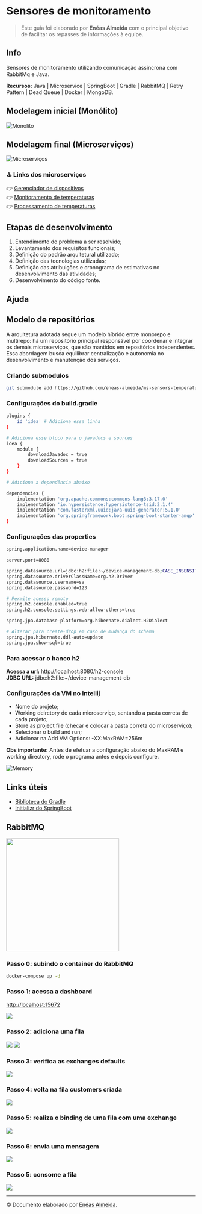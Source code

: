 # Sensores de monitoramento

> Este guia foi elaborado por **Enéas Almeida** com o principal objetivo de facilitar os repasses de informações à equipe.

## Info

Sensores de monitoramento utilizando comunicação assíncrona com RabbitMq e Java.

**Recursos:** Java | Microservice | SpringBoot | Gradle | RabbitMQ | Retry Pattern | Dead Queue | Docker | MongoDB.

## Modelagem inicial (Monólito)

<img src="./media/images/monolito.png" alt="Monolito" />

## Modelagem final (Microserviços)

<img src="./media/images/microservicos.png" alt="Microserviços" />

### ⚓ Links dos microserviços

👉 [Gerenciador de dispositivos](https://github.com/eneas-almeida/ms-sensors-device-manager)<br />
👉 [Monitoramento de temperaturas](https://github.com/eneas-almeida/ms-sensors-temperature-monitoring)<br />
👉 [Processamento de temperaturas](https://github.com/eneas-almeida/ms-sensors-temperatura-processing)<br />

## Etapas de desenvolvimento

1. Entendimento do problema a ser resolvido;
2. Levantamento dos requisitos funcionais;
3. Definição do padrão arquitetural utilizado;
4. Definição das tecnologias utilizadas;
5. Definição das atribuições e cronograma de estimativas no desenvolvimento das atividades;
6. Desenvolvimento do código fonte.

## Ajuda

## Modelo de repositórios

A arquitetura adotada segue um modelo híbrido entre monorepo e multirepo: há um repositório principal responsável por coordenar e integrar os demais microserviços, que são mantidos em repositórios independentes. Essa abordagem busca equilibrar centralização e autonomia no desenvolvimento e manutenção dos serviços.

### Criando submodulos

```bash
git submodule add https://github.com/eneas-almeida/ms-sensors-temperature-processing.git .\microservices\temperature-processing
```

### Configurações do build.gradle

```bash
plugins {
	id 'idea' # Adiciona essa linha
}

# Adiciona esse bloco para o javadocs e sources
idea {
	module {
		downloadJavadoc = true
		downloadSources = true
	}
}

# Adiciona a dependência abaixo

dependencies {
	implementation 'org.apache.commons:commons-lang3:3.17.0'
    implementation 'io.hypersistence:hypersistence-tsid:2.1.4'
    implementation 'com.fasterxml.uuid:java-uuid-generator:5.1.0'
	implementation 'org.springframework.boot:spring-boot-starter-amqp'
}
```

### Configurações das properties

```bash
spring.application.name=device-manager

server.port=8080

spring.datasource.url=jdbc:h2:file:~/device-management-db;CASE_INSENSITIVE_IDENTIFIERS=TRUE;
spring.datasource.driverClassName=org.h2.Driver
spring.datasource.username=sa
spring.datasource.password=123

# Permite acesso remoto
spring.h2.console.enabled=true
spring.h2.console.settings.web-allow-others=true

spring.jpa.database-platform=org.hibernate.dialect.H2Dialect

# Alterar para create-drop em caso de mudança do schema
spring.jpa.hibernate.ddl-auto=update
spring.jpa.show-sql=true
```

### Para acessar o banco h2

**Acessa a url:** http://localhost:8080/h2-console<br />
**JDBC URL:** jdbc:h2:file:~/device-management-db

### Configurações da VM no Intellij

-   Nome do projeto;
-   Working deirctory de cada microserviço, sentando a pasta correta de cada projeto;
-   Store as project file (checar e colocar a pasta correta do microserviço);
-   Selecionar o build and run;
-   Adicionar na Add VM Options: -XX:MaxRAM=256m

**Obs importante:** Antes de efetuar a configuração abaixo do MaxRAM e working directory, rode o programa antes e depois configure.

<img src="./media/images/memory-workdirect.png" alt="Memory" />

## Links úteis

-   [Biblioteca do Gradle](https://mvnrepository.com/artifact/org.apache.commons/commons-lang3/3.17.0)
-   [Initializr do SpringBoot](https://start.spring.io/)

## RabbitMQ

<img src="./media/images/rabbitmq.webp" width="300" />

### Passo 0: subindo o container do RabbitMQ

```bash
docker-compose up -d
```

### Passo 1: acessa a dashboard

<a href="http://localhost:15672">http://localhost:15672</a>

<img src="./media/images/rabbit-painel-1.png" />

### Passo 2: adiciona uma fila

<img src="./media/images/rabbit-painel-2.png" />

<img src="./media/images/rabbit-painel-3.png" />

### Passo 3: verifica as exchanges defaults

<img src="./media/images/rabbit-painel-4.png" />

### Passo 4: volta na fila customers criada

<img src="./media/images/rabbit-painel-5.png" />

### Passo 5: realiza o binding de uma fila com uma exchange

<img src="./media/images/rabbit-painel-6.png" />

### Passo 6: envia uma mensagem

<img src="./media/images/rabbit-painel-7.png" />

### Passo 5: consome a fila

<img src="./media/images/rabbit-painel-8.png" />

<hr />

© Documento elaborado por <a href="https://github.com/eneas-almeida">Enéas Almeida</a>.
